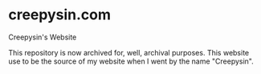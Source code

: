 # creepysin.com
Creepysin's Website

This repository is now archived for, well, archival purposes. This website use to be the source of my website when I went by 
the name "Creepysin".
